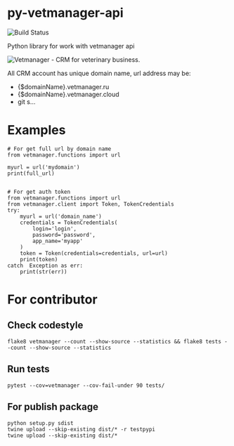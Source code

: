 # py-vetmanager-api

![Build Status](https://github.com/otis22/PyVetmanagerApi/workflows/Python%20package/badge.svg)

Python library for work with vetmanager api

![Vetmanager](https://vetmanager.ru) - CRM for veterinary business. 

All CRM account has unique domain name, url address may be:

* {$domainName}.vetmanager.ru
* {$domainName}.vetmanager.cloud
* git s...

# Examples

```
# For get full url by domain name
from vetmanager.functions import url

myurl = url('mydomain')
print(full_url)
```

```

# For get auth token
from vetmanager.functions import url
from vetmanager.client import Token, TokenCredentials
try:
    myurl = url('domain_name')
    credentials = TokenCredentials(
        login='login',
        password='password',
        app_name='myapp'
    )
    token = Token(credentials=credentials, url=url)
    print(token)
catch  Exception as err: 
    print(str(err))
```


# For contributor

## Check codestyle

```
flake8 vetmanager --count --show-source --statistics && flake8 tests --count --show-source --statistics
```

## Run tests

```pytest --cov=vetmanager --cov-fail-under 90 tests/```

## For publish package

```
python setup.py sdist
twine upload --skip-existing dist/* -r testpypi
twine upload --skip-existing dist/*
```